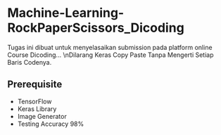# Machine-Learning-RockPaperScissors_Dicoding

Tugas ini dibuat untuk menyelasaikan submission pada platform online Course Dicoding...
\nDilarang Keras Copy Paste Tanpa Mengerti Setiap Baris Codenya.


## Prerequisite
- TensorFlow
- Keras Library
- Image Generator
- Testing Accuracy 98%

